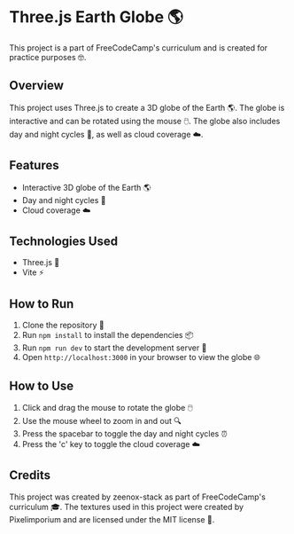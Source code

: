 # Three.js Earth Globe 🌎

This project is a part of FreeCodeCamp's curriculum and is created for practice purposes 🤓.

## Overview

This project uses Three.js to create a 3D globe of the Earth 🌎. The globe is interactive and can be rotated using the mouse 🖱️. The globe also includes day and night cycles 🌃, as well as cloud coverage ☁️.

## Features

* Interactive 3D globe of the Earth 🌎
* Day and night cycles 🌃
* Cloud coverage ☁️

## Technologies Used

* Three.js 🎉
* Vite ⚡️

## How to Run

1. Clone the repository 📂
2. Run `npm install` to install the dependencies 📦
3. Run `npm run dev` to start the development server 🚀
4. Open `http://localhost:3000` in your browser to view the globe 🌐

## How to Use

1. Click and drag the mouse to rotate the globe 🖱️
2. Use the mouse wheel to zoom in and out 🔍
3. Press the spacebar to toggle the day and night cycles ⏰
4. Press the 'c' key to toggle the cloud coverage ☁️

## Credits

This project was created by zeenox-stack as part of FreeCodeCamp's curriculum 🎓. The textures used in this project were created by Pixelimporium and are licensed under the MIT license 📝.

